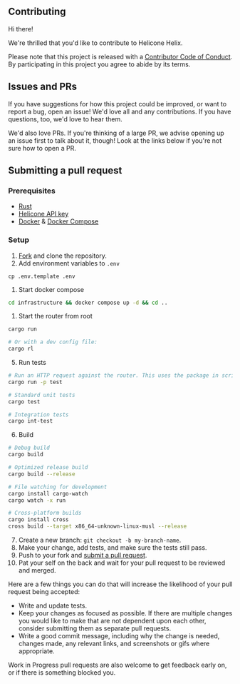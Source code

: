 ## Contributing

Hi there!

We're thrilled that you'd like to contribute to Helicone Helix.

Please note that this project is released with a [Contributor Code of Conduct](CODE_OF_CONDUCT.md). By participating in this project you agree to abide by its terms.

## Issues and PRs

If you have suggestions for how this project could be improved, or want to report a bug, open an issue! We'd love all and any contributions. If you have questions, too, we'd love to hear them.

We'd also love PRs. If you're thinking of a large PR, we advise opening up an issue first to talk about it, though! Look at the links below if you're not sure how to open a PR.

## Submitting a pull request

### Prerequisites

- [Rust](https://www.rust-lang.org/tools/install)
- [Helicone API key](https://docs.helicone.ai/api-keys)
- [Docker](https://docs.docker.com/get-docker/) & [Docker Compose](https://docs.docker.com/compose/install/)

### Setup

1. [Fork](https://github.com/Helicone/helicone-router/fork) and clone the repository.
2. Add environment variables to `.env`
```
cp .env.template .env
```
1. Start docker compose
```bash
cd infrastructure && docker compose up -d && cd ..
```
1. Start the router from root
```bash
cargo run

# Or with a dev config file:
cargo rl
```
5. Run tests
```bash
# Run an HTTP request against the router. This uses the package in scripts/test/src/main.rs
cargo run -p test

# Standard unit tests
cargo test

# Integration tests
cargo int-test
```
6. Build
```bash
# Debug build
cargo build

# Optimized release build
cargo build --release

# File watching for development
cargo install cargo-watch
cargo watch -x run

# Cross-platform builds
cargo install cross
cross build --target x86_64-unknown-linux-musl --release
```
7. Create a new branch: `git checkout -b my-branch-name`.
8. Make your change, add tests, and make sure the tests still pass.
9. Push to your fork and [submit a pull request](https://github.com/Helicone/helicone-router/compare).
10. Pat your self on the back and wait for your pull request to be reviewed and merged.

Here are a few things you can do that will increase the likelihood of your pull request being accepted:
- Write and update tests.
- Keep your changes as focused as possible. If there are multiple changes you would like to make that are not dependent upon each other, consider submitting them as separate pull requests.
- Write a good commit message, including why the change is needed, changes made, any relevant links, and screenshots or gifs where appropriate.

Work in Progress pull requests are also welcome to get feedback early on, or if there is something blocked you.
